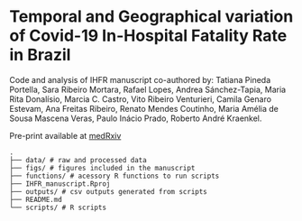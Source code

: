 # Temporal and Geographical variation of Covid-19 In-Hospital Fatality Rate in Brazil

Code and analysis of IHFR manuscript co-authored by: Tatiana Pineda Portella, Sara Ribeiro Mortara, Rafael Lopes, Andrea Sánchez-Tapia, Maria Rita Donalísio, Marcia C. Castro, Vito Ribeiro Venturieri, Camila Genaro Estevam, Ana Freitas Ribeiro, Renato Mendes Coutinho, Maria Amélia de Sousa Mascena Veras, Paulo Inácio Prado, Roberto André Kraenkel. 

Pre-print available at [medRxiv](https://www.medrxiv.org/)

   
    .
    ├── data/ # raw and processed data
    ├── figs/ # figures included in the manuscript
    ├── functions/ # acessory R functions to run scripts
    ├── IHFR_manuscript.Rproj
    ├── outputs/ # csv outputs generated from scripts
    ├── README.md
    └── scripts/ # R scripts 
  
